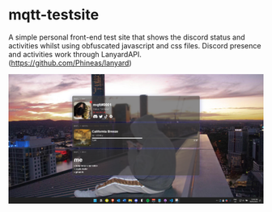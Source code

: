 # mqtt-testsite
 A simple personal front-end test site that shows the discord status and activities whilst using obfuscated javascript and css files. Discord presence and activities work through LanyardAPI. (https://github.com/Phineas/lanyard)

![](preview%20img/readme%20preview.png)
